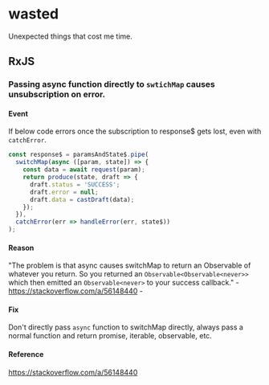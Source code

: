 # wasted
Unexpected things that cost me time.

## RxJS
### Passing async function directly to `swtichMap` causes unsubscription on error.
#### Event
If below code errors once the subscription to response$ gets lost, even with `catchError`.
```ts
const response$ = paramsAndState$.pipe(
  switchMap(async ([param, state]) => {
    const data = await request(param);
    return produce(state, draft => {
      draft.status = 'SUCCESS';
      draft.error = null;
      draft.data = castDraft(data);
    });
  }),
  catchError(err => handleError(err, state$))
);
```
#### Reason
"The problem is that async causes switchMap to return an Observable of whatever you return. So you returned an `Observable<Observable<never>>` which then emitted an `Observable<never>` to your success callback." - https://stackoverflow.com/a/56148440 -

#### Fix
Don't directly pass `async` function to switchMap directly, always pass a normal function and return promise, iterable, observable, etc.

#### Reference
https://stackoverflow.com/a/56148440

